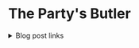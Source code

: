 # The Party's Butler

<details>
<summary>Blog post links</summary>

[Entry 0: Roll a Ball](./BlockPosts/Entry0.md)

</details>